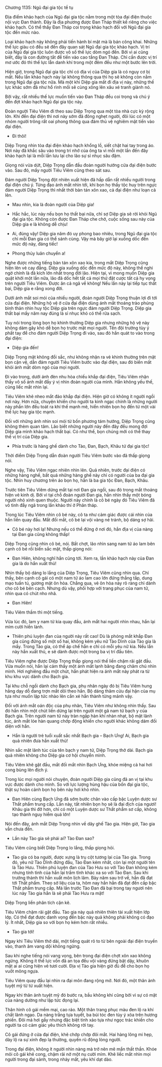 




Chương 1135: Ngũ đại gia tộc tề tụ


Địa điểm khảo hạch của Ngũ đại gia tộc nằm trong một tòa đại điện thuộc nội vực Đan thành. Đây là địa phương được Đan Tháp thiết kế riêng cho việc khảo hạch. Có thể thấy Đan Tháp coi trọng khảo hạch đối với Ngũ đại gia tộc đến mức nào.

Loại khảo hạch này không phải tiến hành bí mật mà là bán công khai. Những thế lực giàu có đều sẽ đến đây quan sát Ngũ đại gia tộc khảo hạch. Vị trí của Ngũ đại gia tộc luôn được vô số thế lực dòm ngó đến. Bởi vì ai cũng biết, đây là con đường tắt để tiến vào cao tầng Đan Tháp. Chỉ cần được vị trí mơ ước đó thì thế lực lẫn danh khí trong một đêm đều như một bước lên trời.

Hiện giờ, trong Ngũ đại gia tộc chỉ có địa vị của Diệp gia là có nguy cơ bị mất. Nếu lần khảo hạch này lại không thông qua thì họ sẽ không còn nằm trong Ngũ đại gia tộc nữa. Mà một khi Diệp gia mất đi địa vị này, những thế lực khác sớm đã như hổ rình mồi sẽ cùng xông lên xâu xé tranh giành nó.

Bởi vậy, rất nhiều thế lực muốn tiến vào Đan Tháp đều coi trọng và chú ý đến đợt khảo hạch Ngũ đại gia tộc này.

Đoàn người Tiêu Viêm đi theo sau Diệp Trọng qua một tòa nhà cực kỳ rộng lớn. Khi đến đại điện thì nơi này sớm đã đông nghẹt người, đôi lúc có một nhóm người trông rất oai phong thông qua đám thủ vệ nghiêm mật tiến vào đại điện.

- Đi thôi!

Diệp Trọng nhìn tòa đại điện khảo hạch khổng lồ, siết chặt hai tay trong áo. Nơi này đã khắc sâu vào trong trí nhớ của ông ta vì mỗi một lần đến đây khảo hạch lại là mỗi lần lưu lại cho lão sự sỉ nhục sâu đậm.

Giọng nói vừa dứt, Diệp Trọng dẫn đầu đoàn người hướng cửa đại điện bước vào. Sau đó, mấy người Tiêu Viêm cũng theo sát sau.

Đám người Diệp Trọng đột nhiên xuất hiện đã hấp dẫn rất nhiều người trong đại điện chú ý. Từng đạo ánh mắt nhìn tới, khi bọn họ thấy tộc huy trên ngực đám người Diệp Trọng thì nhất thời bàn tán xôn xao, cả đại điện như loạn cả lên.

- Mau nhìn, kia là đoàn người của Diệp gia!

- Hắc hắc, lúc này nếu bọn họ thất bại nữa, chỉ sợ Diệp gia sẽ rời khỏi Ngũ đại gia tộc. Không còn được Đan Tháp che chở, cuộc sống sau này của Diệp gia e là không dễ chịu!

- Ai, đúng vậy! Diệp gia năm đó uy phong bao nhiêu, trong Ngũ đại gia tộc chỉ mỗi Đan gia có thể sánh cùng. Vậy mà bây giờ lại xuống dốc đến mức độ này, đáng tiếc!

- Phong thủy luân chuyển a!

Nghe được những tiếng bàn tán xôn xao kia, trong mắt Diệp Trọng cũng hiện lên vẻ cay đắng. Diệp gia xuống dốc đến mức độ này, không thể nghi ngờ chính là đả kích lớn nhất trong đời lão. Hiện tại, vì mong muốn Diệp gia quật khởi một lần nữa, lão đã dốc hết tất cả mọi thứ đặt cược tất cả hy vọng trên người Tiêu Viêm. Được ăn cả ngã về không! Nếu lần này lại tiếp tục thất bại, Diệp gia e rằng xong đời.

Dưới ánh mắt soi mói của nhiều người, đoàn người Diệp Trọng thuận lợi đi tới cửa đại điện. Những hộ vệ ở cửa đại điện dùng ánh mắt thoáng trào phúng bình thản nhìn huy tộc Diệp gia trên ngực đám người Diệp Trọng. Diệp gia thất bại mấy năm nay đúng là sỉ nhục khó có thể rửa sạch.

Tuy nói trong lòng bọn họ khinh thường Diệp gia nhưng những hộ vệ này không dám gây khó dễ bọn họ trước mặt mọi người. Tên đội trưởng tùy ý phất tay để cho đám người Diệp Trọng đi vào, sau đó hắn quát to vào trong đại điện:

- Diệp gia đến!

Diệp Trọng mặt không đổi sắc, như không nhận ra vẻ khinh thường trên mặt bọn cận vệ, dẫn đám người Tiêu Viêm bước vào đại điện, sau đó biến mất khỏi ánh mắt dòm ngó của mọi người.

Đi vào trong, dưới ánh đèn nhu hòa chiếu khắp đại điện, Tiêu Viêm nhận thấy vô số ánh mắt đầy ý vị nhìn đoàn người của mình. Hắn không yếu thế, cũng liếc mắt nhìn lại.

Tiêu Viêm khẽ nheo mắt đảo khắp đại điện. Hiện giờ có không ít người ngồi nơi này. Hơn nữa, chuyện khiến cho người ta kinh ngạc chính là những người này phần lớn đều toát ra khí thế mạnh mẽ, hiển nhiên bọn họ đến từ một vài thế lực hay gia tộc mạnh.

Đối với những ánh nhìn soi mói từ bốn phương tám hướng, Diệp Trọng cũng không thèm quan tâm. Lão biết những người này đến đây đều mong đợi Diệp gia mình khảo hạch thất bại. Có như thế, bọn chúng mới có thể thay thế vị trí của Diệp gia.

- Phía trước là hàng ghế dành cho Tào, Đan, Bạch, Khâu tứ đại gia tộc!

Thời điểm Diệp Trọng dẫn đoàn người Tiêu Viêm bước vào đã thấp giọng nói.

Nghe vậy, Tiêu Viêm ngạc nhiên nhìn lên. Quả nhiên, trước đại điện có những hàng nghế, bất quá những hàng ghế này chỉ có người của ba đại gia tộc. Nhìn huy chương trên áo bọn họ, hẳn là ba gia tộc Đan, Bạch, Khâu.

Trước tiên Tiêu Viêm dừng mắt tại nơi Đan gia ngồi, sau đó trong mắt thoáng hiện vẻ kinh dị. Bởi vì tại chỗ đoàn người Đan gia, hắn nhìn thấy một bóng người nhỏ xinh quen thuộc. Người này chính là cô bé ngày đó Tiêu Viêm đã vô tình đẩy ngã trong lần khảo thí ở Phân tháp.

Trong lúc Tiêu Viêm nhìn cô bé này, cô ta như cảm giác được cái nhìn của hắn liền quay đầu. Mắt đối mắt, cô bé lại vội vàng né tránh, bộ dáng sợ hãi.

- Cô bé này hơi lạ! Nhưng nếu có thể đứng ở nơi đó, hẳn địa vị của nàng tại Đan gia cũng không thấp!

Diệp Trọng cũng nhìn cô bé, nói. Bất chợt, lão nhìn sang nam tử áo lam bên cạnh cô bé rồi biến sắc mặt, thấp giọng nói:

- Đan Hiên, không nghĩ hắn cũng tới. Xem ra, lần khảo hạch này của Đan gia là do hắn xuất thủ!

Nhìn thấy bộ dáng lo lắng của Diệp Trọng, Tiêu Viêm cũng nhìn qua. Chỉ thấy, bên cạnh cô gái có một nam tử áo lam cao lớn đứng thẳng tắp, dung mạo tuấn tú, gương mặt ôn hòa. Chẳng qua, vẻ ôn hòa này rõ ràng chỉ dành cho cô bé bên cạch. Nhưng dù vậy, phối hợp với trang phục của nam tử, nhìn qua có chút nho nhã.

- Đan Hiên!

Tiêu Viêm thầm thì một tiếng.

Vừa lúc đó, lam y nam tử kia quay đầu, ánh mắt hai người nhìn nhau, hắn lại mỉm cười hiền lành.

- Thiên phú luyện đan của người này rất cao! Dù là phóng mắt khắp Đan gia cũng đứng số một số hai, không kém yêu nữ Tào Dĩnh của Tào gia là mấy. Trong Tào gia, có thể áp chế hắn e chỉ có mỗi yêu nữ kia. Nếu lần này hắn xuất thủ, e sẽ dành được một trong ba vị trí đầu tiên.

Tiêu Viêm nghe được Diệp Trọng thấp giọng nói thế liền chậm rãi gật đầu. Vừa muốn nói, hắn lại cảm thấy một ánh mắt lạnh băng đang chăm chú nhìn mình. Hơi nghiêng đầu một chút, hắn phát hiện ra ánh mắt này phát ra từ khu khu vực dành cho Bạch gia.

Tại khu chỗ ngồi dành cho Bạch gia, phụ nhân ngày đó bị Tiêu Viêm hung hăng dạy dỗ đang trợn mắt dõi theo hắn. Bộ dáng thâm cừu đại hận của mụ tựa như muốn lập tức nhào lên cắn xé hắn thành từng mảnh vậy.

Đối với ánh mắt oán độc của phụ nhân, Tiêu Viêm như không nhìn thấy. Sau đó hắn nhìn một chút liền dừng lại trên người một gã nam tử bạch y của Bạch gia. Trên người nam tử này tràn ngập hàn khí nhàn nhạt, bộ mặt lãnh túc, ánh mắt lóe hàn quang chớp động khiến cho người khác không dám đối diện với hắn.

- Hắn là người trẻ tuổi xuất sắc nhất Bạch gia – Bạch Ưng! Ai, Bạch gia quả nhiên đưa hắn xuất thủ!

Nhìn sắc mặt lãnh túc của tên bạch y nam tử, Diệp Trọng thở dài. Bạch gia quả nhiên không cho Diệp gia cơ hội chuyển mình.

Tiêu Viêm khẽ gật đầu, mắt đối mắt nhìn Bạch Ưng, khóe miệng cả hai hơi cong bùng lên địch ý.

Trong lúc mọi người nói chuyện, đoàn người Diệp gia cũng đã an vị tại khu vực được dành cho mình. So với lực lượng hùng hậu của bốn đại gia tộc, thật sự hoàn cảnh bọn họ bên này hơi khó nhìn.

- Đan Hiên cùng Bạch Ưng đã sớm bước chân vào cấp bậc Luyện dược sư Thất phẩm trung cấp. Lần này, tất nhiên bọn họ sẽ là đại địch của ngươi! Khâu gia thì đỡ hơn, chỉ có một Luyện dược sư Thất phẩm sơ cấp, không tạo thành nguy hiểm quá lớn!

Nói đến đây, ánh mắt Diệp Trọng nhìn về dãy ghế Tào gia. Hiện giờ, Tào gia vẫn chưa đến.

- Lần này Tào gia sẽ phái ai? Tào Đan sao?

Tiêu Viêm cũng biết Diệp Trọng lo lắng, thấp giọng hỏi.

- Tào gia có ba người, được xưng là trụ cột tương lai của Tào gia. Trong đó, yêu nữ Tào Dĩnh đứng đầu, Tào Đan kém nhất, còn lại một người tên là Tào Hưu. Thiên phú luyện đan của Tào Hưu so với Tào Đan không kém nhưng tính tình của hắn lại trầm tĩnh khác xa so với Tào Đan. Sau khi trưởng thành thì hắn xuất môn lịch lãm. Bảy năm sau trở về, hắn đã đạt tới Thất phẩm. Theo sở liệu của ta, hôm nay hắn hẳn đã đạt đến cấp bậc Thất phẩm trung cấp. Mà lần trước Tào Đan đã bại trong tay ngươi nên lúc này Tào gia hẳn là sẽ phái Tào Hưu ra mặt!

Diệp Trọng liền phân tích cặn kẽ.

Tiêu Viêm chậm rãi gật đầu. Tào gia này quả nhiên thiên tài xuất hiện lớp lớp. Có thể đạt được danh vọng đến bậc này quả không phải không có đạo lý. Ít nhất, Diệp gia so với bọn họ kém hơn rất nhiều.

- Tào gia tới!

Ngay khi Tiêu Viêm thở dài, một tiếng quát rõ to từ bên ngoài đại điện truyền vào, thanh âm vang dội không ngừng.

Sau khi nghe tiếng nói vang vọng, bên trong đại điện chợt xôn xao không ngừng. Không ít thế lực vốn đã an tọa đều vội vàng đứng bật dậy, khuôn mặt ai ai cũng hiện vẻ tươi cười. Địa vị Tào gia hiện giờ đủ để cho bọn họ vuốt mông ngựa.

Tiêu Viêm quay đầu lại nhìn ra đại môn đang rộng mở. Nơi đó, một thân ảnh tuyệt mỹ từ từ xuất hiện.

Ngay khi thân ảnh tuyệt mỹ đó bước ra, bầu không khí cũng bởi vì sự có mặt của nàng dường như lập tức đọng lại.

Thân hình cô gái mềm mại, cao ráo. Một thân trang phục màu đen lộ ra khí chất lãnh ngạo. Da nàng trắng tựa tuyết, ba búi tóc đen tùy ý xõa trên hương phiến. Đôi má hơi gầy nhưng đặc biệt tinh xảo tựa như ngọc trác khiến cho người ta có cảm giác yêu thích không rời tay.

Cô gái đứng ở cửa đại điện, khẽ chớp chớp đôi mắt. Hai hàng lông mi hẹp, dày lộ ra sự xinh đẹp lạ thường, quyến rũ động lòng người.

Trong đại điện, không ít người nhìn nàng mà trở nên mê mẩn thất thần. Khóe môi cô gái khẽ cong, chậm rãi nở một nụ cười mỉm. Khẽ liếc mắt nhìn mọi người trong đại sảnh, trong nháy mắt, yêu khí dạt dào.




